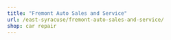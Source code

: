 ```yaml
---
title: "Fremont Auto Sales and Service"
url: /east-syracuse/fremont-auto-sales-and-service/
shop: car repair
---
```

